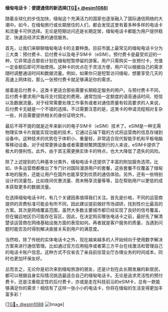 **缅甸电话卡：便捷通信的新选择[[TG💪+ @esim1088](https://t.me/s/esim1088)]**

随着全球化的步伐加快，缅甸这个充满活力的国家也逐渐融入了国际通信网络的大潮中。如今，在缅甸旅行或长期居住的人们，都会发现这里有着多种多样的电话卡和流量卡可供选择。无论是短期访问还是长期定居，缅甸电话卡都能为用户提供稳定、快速且经济实惠的通信服务。

首先，让我们来聊聊缅甸电话卡的主要种类。目前市面上最常见的缅甸电话卡分为三大类：预付费卡、后付费卡以及电子SIM卡（eSIM）。预付费卡是最受欢迎的一种，它非常适合那些计划在缅甸短暂停留的游客。用户只需购买一张预付卡，充值一定金额后即可开始使用。这种卡的优点在于灵活方便，用户可以根据自己的需求随时调整通话时间和数据流量。例如，如果你只是短暂访问缅甸，想要享受几天的高速上网体验，那么一张预付费卡就足够满足你的需求。

接着是后付费卡，这类卡更适合那些需要长期稳定服务的用户。与预付费卡不同，后付费卡要求用户每月支付固定的费用，通常包括一定额度的语音通话时间、短信以及数据流量。对于经常需要处理工作事务或者对通信质量有较高要求的人来说，后付费卡无疑是一个不错的选择。不过需要注意的是，这类卡的申请流程相对复杂一些，并且需要提供相关的身份证明文件。

最后不得不提的就是近年来新兴的电子SIM卡（eSIM）技术了。eSIM是一种无需物理实体卡片就能实现功能的技术，它通过云端下载的方式将运营商的信息存储到设备中。这种技术的优势在于体积小、重量轻，非常适合现代智能手机和平板电脑等移动设备。对于经常更换设备或者需要频繁跨国旅行的人来说，eSIM卡提供了极大的便利性。此外，由于其无需更换实体卡的特点，也大大降低了遗失的风险。

除了上述提到的几种基本分类外，缅甸电话卡还提供了丰富的附加服务选项。比如，许多运营商都推出了专门针对国际漫游用户的套餐，这些套餐不仅覆盖了缅甸本地的服务，还能让用户在国外也能享受到优质的通信体验。另外，还有一些特别设计的流量包，比如夜间优惠流量、周末畅享流量等等，旨在帮助用户以更低的成本获取更多的数据流量。

在选择缅甸电话卡时，有几个关键因素值得我们关注。首先是价格，不同的运营商提供的资费标准可能会有所不同，因此建议提前做好市场调研，找到性价比最高的方案。其次是网络覆盖范围，虽然大多数主要城市都已经实现了良好的信号覆盖，但在偏远地区仍可能存在盲区。因此，在决定购买哪张电话卡之前，最好先了解清楚该运营商在网络基础设施方面的表现如何。再者就是客户服务的质量，当遇到问题时能否及时得到解决直接关系到用户的满意度。

当然啦，除了传统的实体电话卡之外，现在越来越多的人开始倾向于使用数字解决方案来进行通信管理。比如通过官方应用程序或者第三方平台在线激活和管理自己的电话卡账户信息。这种方式不仅省去了亲自前往营业厅办理业务的时间成本，同时也更加环保友好。

总而言之，无论你是初次来到缅甸旅游的朋友，还是计划在此长期发展的新居民，都可以根据自身实际情况挑选最适合自己的缅甸电话卡。无论是追求灵活性的预付费卡，还是注重稳定性的后付费卡，亦或是走在科技前沿的eSIM卡，总有一款能够满足你的需求！相信有了这样一张小小的电话卡，你将在缅甸的生活变得更加丰富多彩！

[[TG💪+ @esim1088](https://t.me/s/esim1088) ![Image](https://i.postimg.cc/4NQfJmqS/Snipaste-2025-05-13-00-14-12.png)]